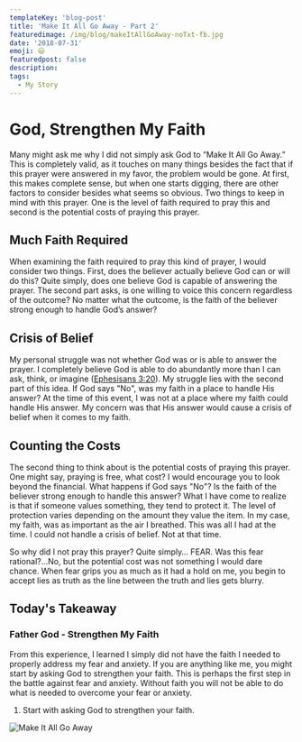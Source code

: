 ```yaml
---
templateKey: 'blog-post'
title: 'Make It All Go Away - Part 2'
featuredimage: /img/blog/makeItAllGoAway-noTxt-fb.jpg
date: '2018-07-31'
emoji: 😃
featuredpost: false
description:
tags:
  - My Story
---
```


# God, Strengthen My Faith

Many might ask me why I did not simply ask God to “Make It All Go Away.” This is completely valid, as it touches on many things besides the fact that if this prayer were answered in my favor, the problem would be gone. At first, this makes complete sense, but when one starts digging, there are other factors to consider besides what seems so obvious. Two things to keep in mind with this prayer. One is the level of faith required to pray this and second is the potential costs of praying this prayer.

## Much Faith Required

When examining the faith required to pray this kind of prayer, I would consider two things. First, does the believer actually believe God can or will do this? Quite simply, does one believe God is capable of answering the prayer. The second part asks, is one willing to voice this concern regardless of the outcome? No matter what the outcome, is the faith of the believer strong enough to handle God’s answer?

## Crisis of Belief

My personal struggle was not whether God was or is able to answer the prayer. I completely believe God is able to do abundantly more than I can ask, think, or imagine ([Ephesisans 3:20](https://my.bible.com/bible/111/EPH.3.20)). My struggle lies with the second part of this idea. If God says "No", was my faith in a place to handle His answer? At the time of this event, I was not at a place where my faith could handle His answer. My concern was that His answer would cause a crisis of belief when it comes to my faith.

## Counting the Costs

The second thing to think about is the potential costs of praying this prayer. One might say, praying is free, what cost? I would encourage you to look beyond the financial. What happens if God says "No"? Is the faith of the believer strong enough to handle this answer? What I have come to realize is that if someone values something, they tend to protect it. The level of protection varies depending on the amount they value the item. In my case, my faith, was as important as the air I breathed. This was all I had at the time. I could not handle a crisis of belief. Not at that time.

So why did I not pray this prayer? Quite simply… FEAR. Was this fear rational?...No, but the potential cost was not something I would dare chance. When fear grips you as much as it had a hold on me, you begin to accept lies as truth as the line between the truth and lies gets blurry.

## Today's Takeaway

### Father God - Strengthen My Faith

From this experience, I learned I simply did not have the faith I needed to properly address my fear and anxiety. If you are anything like me, you might start by asking God to strengthen your faith. This is perhaps the first step in the battle against fear and anxiety. Without faith you will not be able to do what is needed to overcome your fear or anxiety.

1. Start with asking God to strengthen your faith.

![Make It All Go Away](/img/makeItAllGoAwayBlack.jpeg)
